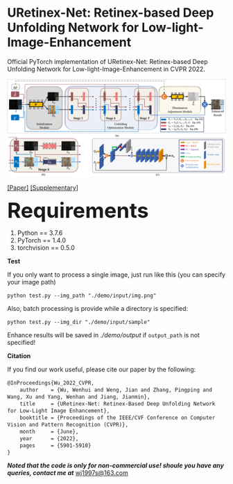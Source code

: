 # URetinex-Net: Retinex-based Deep Unfolding Network for Low-light-Image-Enhancement
Official PyTorch implementation of URetinex-Net: Retinex-based Deep Unfolding Network for Low-light-Image-Enhancement in CVPR 2022.

![图片](./figure/framework.png)


[[Paper]](https://openaccess.thecvf.com/content/CVPR2022/papers/Wu_URetinex-Net_Retinex-Based_Deep_Unfolding_Network_for_Low-Light_Image_Enhancement_CVPR_2022_paper.pdf)
[[Supplementary]](https://openaccess.thecvf.com/content/CVPR2022/supplemental/Wu_URetinex-Net_Retinex-Based_Deep_CVPR_2022_supplemental.pdf)

**<font size="10">Requirements</font>**
  1. Python == 3.7.6
  2. PyTorch == 1.4.0
  3. torchvision == 0.5.0

**Test**

If you only want to process a single image, just run like this (you can specify your image path)
```
python test.py --img_path "./demo/input/img.png"
```

Also, batch processing is provide while a directory is specified:
```
python test.py --img_dir "./demo/input/sample"
```

Enhance results will be saved in *./demo/output* if `output_path` is not specified!


**Citation**

If you find our work useful, please cite our paper by the following:
```
@InProceedings{Wu_2022_CVPR,
    author    = {Wu, Wenhui and Weng, Jian and Zhang, Pingping and Wang, Xu and Yang, Wenhan and Jiang, Jianmin},
    title     = {URetinex-Net: Retinex-Based Deep Unfolding Network for Low-Light Image Enhancement},
    booktitle = {Proceedings of the IEEE/CVF Conference on Computer Vision and Pattern Recognition (CVPR)},
    month     = {June},
    year      = {2022},
    pages     = {5901-5910}
}
```
***Noted that the code is only for non-commercial use! shoule you have any queries, contact me at***  <font color="660066">wj1997s@163.com</font>
